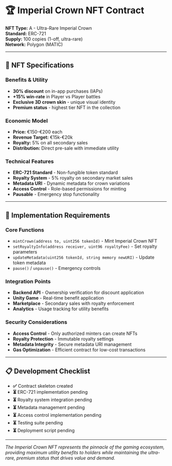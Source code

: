 # 🏆 Imperial Crown NFT Contract

**NFT Type:** A - Ultra-Rare Imperial Crown  
**Standard:** ERC-721  
**Supply:** 100 copies (1-off, ultra-rare)  
**Network:** Polygon (MATIC)  

---

## 🎯 **NFT Specifications**

### **Benefits & Utility**
- **30% discount** on in-app purchases (IAPs)
- **+15% win-rate** in Player vs Player battles
- **Exclusive 3D crown skin** - unique visual identity
- **Premium status** - highest tier NFT in the collection

### **Economic Model**
- **Price:** €150-€200 each
- **Revenue Target:** €15k-€20k
- **Royalty:** 5% on all secondary sales
- **Distribution:** Direct pre-sale with immediate utility

### **Technical Features**
- **ERC-721 Standard** - Non-fungible token standard
- **Royalty System** - 5% royalty on secondary market sales
- **Metadata URI** - Dynamic metadata for crown variations
- **Access Control** - Role-based permissions for minting
- **Pausable** - Emergency stop functionality

---

## 🔧 **Implementation Requirements**

### **Core Functions**
- `mintCrown(address to, uint256 tokenId)` - Mint Imperial Crown NFT
- `setRoyaltyInfo(address receiver, uint96 royaltyFee)` - Set royalty parameters
- `updateMetadata(uint256 tokenId, string memory newURI)` - Update token metadata
- `pause()` / `unpause()` - Emergency controls

### **Integration Points**
- **Backend API** - Ownership verification for discount application
- **Unity Game** - Real-time benefit application
- **Marketplace** - Secondary sales with royalty enforcement
- **Analytics** - Usage tracking for utility benefits

### **Security Considerations**
- **Access Control** - Only authorized minters can create NFTs
- **Royalty Protection** - Immutable royalty settings
- **Metadata Integrity** - Secure metadata URI management
- **Gas Optimization** - Efficient contract for low-cost transactions

---

## 📋 **Development Checklist**

- **✅** Contract skeleton created
- **⏳** ERC-721 implementation pending
- **⏳** Royalty system integration pending
- **⏳** Metadata management pending
- **⏳** Access control implementation pending
- **⏳** Testing suite pending
- **⏳** Deployment script pending

---

*The Imperial Crown NFT represents the pinnacle of the gaming ecosystem, providing maximum utility benefits to holders while maintaining the ultra-rare, premium status that drives value and demand.*
